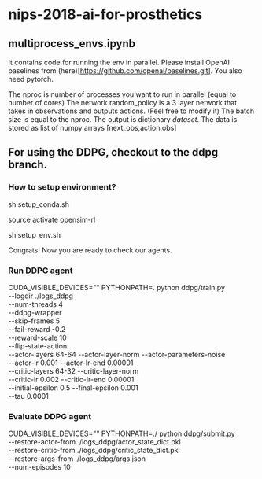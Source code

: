 # nips-2018-ai-for-prosthetics

## multiprocess\_envs.ipynb
It contains code for running the env in parallel. Please install OpenAI baselines
from (here)[https://github.com/openai/baselines.git]. You also need pytorch.

The nproc is number of processes you want to run in parallel (equal to number of cores)
The network random\_policy is a 3 layer network that takes in observations and outputs actions. (Feel free to modify it)
The batch size is equal to the nproc.
The output is dictionary _dataset_. The data is stored as list of numpy arrays [next\_obs,action,obs]


## For using the DDPG, checkout to the ddpg branch.

### How to setup environment?
sh setup_conda.sh

source activate opensim-rl

sh setup_env.sh

Congrats! Now you are ready to check our agents.

### Run DDPG agent
CUDA_VISIBLE_DEVICES="" PYTHONPATH=. python ddpg/train.py \
    --logdir ./logs_ddpg \
    --num-threads 4 \
    --ddpg-wrapper \
    --skip-frames 5 \
    --fail-reward -0.2 \
    --reward-scale 10 \
    --flip-state-action \
    --actor-layers 64-64 --actor-layer-norm --actor-parameters-noise \
    --actor-lr 0.001 --actor-lr-end 0.00001 \
    --critic-layers 64-32 --critic-layer-norm \
    --critic-lr 0.002 --critic-lr-end 0.00001 \
    --initial-epsilon 0.5 --final-epsilon 0.001 \
    --tau 0.0001

### Evaluate DDPG agent
CUDA_VISIBLE_DEVICES="" PYTHONPATH=./ python ddpg/submit.py \
    --restore-actor-from ./logs_ddpg/actor_state_dict.pkl \
    --restore-critic-from ./logs_ddpg/critic_state_dict.pkl \
    --restore-args-from ./logs_ddpg/args.json \
    --num-episodes 10

